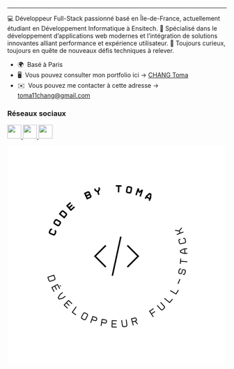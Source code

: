 ---------------------

💻 Développeur Full-Stack passionné basé en Île-de-France, actuellement étudiant en Développement Informatique à Ensitech.
🚀 Spécialisé dans le développement d’applications web modernes et l’intégration de solutions innovantes alliant performance et expérience utilisateur.
🎯 Toujours curieux, toujours en quête de nouveaux défis techniques à relever.

* 🌍  Basé à Paris
* 🖥️  Vous pouvez consulter mon portfolio ici -> [CHANG Toma](https://www.codebytoma.me/)
* ✉️  Vous pouvez me contacter à cette adresse -> [toma11chang@gmail.com](mailto:toma11chang@gmail.com)

### Réseaux sociaux

<p align="left"> <a href="https://www.codepen.io/CHANG-Toma" target="_blank" rel="noreferrer"> <picture> <source media="(prefers-color-scheme: dark)" srcset="https://raw.githubusercontent.com/danielcranney/readme-generator/main/public/icons/socials/codepen-dark.svg" /> <source media="(prefers-color-scheme: light)" srcset="https://raw.githubusercontent.com/danielcranney/readme-generator/main/public/icons/socials/codepen.svg" /> <img src="https://raw.githubusercontent.com/danielcranney/readme-generator/main/public/icons/socials/codepen.svg" width="32" height="32" /> </picture> </a> <a href="https://www.github.com/CHANG-Toma" target="_blank" rel="noreferrer"> <picture> <source media="(prefers-color-scheme: dark)" srcset="https://raw.githubusercontent.com/danielcranney/readme-generator/main/public/icons/socials/github-dark.svg" /> <source media="(prefers-color-scheme: light)" srcset="https://raw.githubusercontent.com/danielcranney/readme-generator/main/public/icons/socials/github.svg" /> <img src="https://raw.githubusercontent.com/danielcranney/readme-generator/main/public/icons/socials/github.svg" width="32" height="32" /> </picture> </a> <a href="https://www.linkedin.com/in/toma-chang" target="_blank" rel="noreferrer"> <picture> <source media="(prefers-color-scheme: dark)" srcset="https://raw.githubusercontent.com/danielcranney/readme-generator/main/public/icons/socials/linkedin-dark.svg" /> <source media="(prefers-color-scheme: light)" srcset="https://raw.githubusercontent.com/danielcranney/readme-generator/main/public/icons/socials/linkedin.svg" /> <img src="https://raw.githubusercontent.com/danielcranney/readme-generator/main/public/icons/socials/linkedin.svg" width="32" height="32" /> </picture> </a></p>

![CHANG Toma](img/CodeByToma.png)
